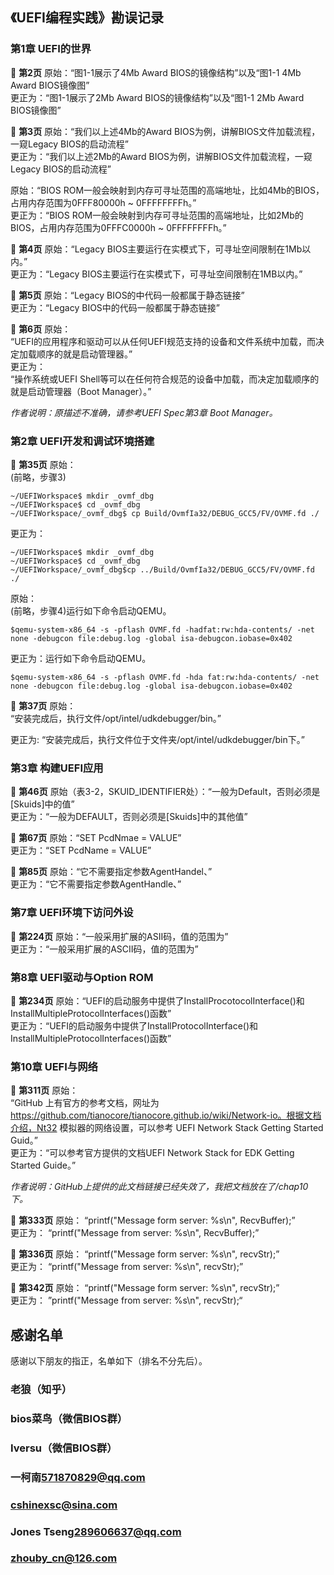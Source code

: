 ## 《UEFI编程实践》勘误记录
### 第1章 UEFI的世界
 :memo: **第2页** 原始：“图1-1展示了4Mb Award BIOS的镜像结构”以及“图1-1 4Mb Award BIOS镜像图”<br>
更正为：“图1-1展示了2Mb Award BIOS的镜像结构”以及“图1-1 2Mb Award BIOS镜像图”
 
 :memo: **第3页** 原始：“我们以上述4Mb的Award BIOS为例，讲解BIOS文件加载流程，一窥Legacy BIOS的启动流程”<br>
更正为：“我们以上述2Mb的Award BIOS为例，讲解BIOS文件加载流程，一窥Legacy BIOS的启动流程”

原始：“BIOS ROM一般会映射到内存可寻址范围的高端地址，比如4Mb的BIOS，占用内存范围为0FFF80000h ~ 0FFFFFFFFh。”<br>
更正为：“BIOS ROM一般会映射到内存可寻址范围的高端地址，比如2Mb的BIOS，占用内存范围为0FFFC0000h ~ 0FFFFFFFFh。”

 :memo: **第4页** 原始：“Legacy BIOS主要运行在实模式下，可寻址空间限制在1Mb以内。”<br>
更正为：“Legacy BIOS主要运行在实模式下，可寻址空间限制在1MB以内。”

 :memo: **第5页** 原始：“Legacy BIOS的中代码一般都属于静态链接”<br>
更正为：“Legacy BIOS中的代码一般都属于静态链接”

 :memo: **第6页** 原始：<br>
“UEFI的应用程序和驱动可以从任何UEFI规范支持的设备和文件系统中加载，而决定加载顺序的就是启动管理器。”<br>
更正为：<br>
“操作系统或UEFI Shell等可以在任何符合规范的设备中加载，而决定加载顺序的就是启动管理器（Boot Manager）。”

*作者说明：原描述不准确，请参考UEFI Spec第3章 Boot Manager。*

### 第2章 UEFI开发和调试环境搭建

:memo: **第35页** 原始：<br>
(前略，步骤3)<br>

```
~/UEFIWorkspace$ mkdir _ovmf_dbg 
~/UEFIWorkspace$ cd _ovmf_dbg  
~/UEFIWorkspace/_ovmf_dbg$ cp Build/OvmfIa32/DEBUG_GCC5/FV/OVMF.fd ./
```

更正为：

```
~/UEFIWorkspace$ mkdir _ovmf_dbg  
~/UEFIWorkspace$ cd _ovmf_dbg  
~/UEFIWorkspace/_ovmf_dbg$cp ../Build/OvmfIa32/DEBUG_GCC5/FV/OVMF.fd ./
```

原始：<br>
(前略，步骤4)运行如下命令启动QEMU。<br>
```
$qemu-system-x86_64 -s -pflash OVMF.fd -hadfat:rw:hda-contents/ -net none -debugcon file:debug.log -global isa-debugcon.iobase=0x402 
```
更正为：运行如下命令启动QEMU。<br>
```
$qemu-system-x86_64 -s -pflash OVMF.fd -hda fat:rw:hda-contents/ -net none -debugcon file:debug.log -global isa-debugcon.iobase=0x402 
```

:memo: **第37页** 原始：<br>
“安装完成后，执行文件/opt/intel/udkdebugger/bin。”

更正为: “安装完成后，执行文件位于文件夹/opt/intel/udkdebugger/bin下。”

### 第3章 构建UEFI应用
 :memo: **第46页** 原始（表3-2，SKUID_IDENTIFIER处）：“一般为Default，否则必须是[Skuids]中的值”<br>
            更正为：“一般为DEFAULT，否则必须是[Skuids]中的其他值”

 :memo: **第67页** 原始：“SET PcdNmae = VALUE”<br>
            更正为：“SET PcdName = VALUE”
            
 :memo: **第85页** 原始：“它不需要指定参数AgentHandel、”<br>
            更正为：“它不需要指定参数AgentHandle、”

### 第7章 UEFI环境下访问外设
:memo: **第224页** 原始：“一般采用扩展的ASII码，值的范围为” <br>
            更正为：“一般采用扩展的ASCII码，值的范围为”

### 第8章 UEFI驱动与Option ROM
:memo: **第234页** 原始：“UEFI的启动服务中提供了InstallProcotocolInterface()和InstallMultipleProtocolInterfaces()函数”<br>
            更正为：“UEFI的启动服务中提供了InstallProtocolInterface()和InstallMultipleProtocolInterfaces()函数”

### 第10章 UEFI与网络

 :memo: **第311页** 原始：<br>
“GitHub 上有官方的参考文档，网址为 https://github.com/tianocore/tianocore.github.io/wiki/Network-io。根据文档介绍，Nt32 模拟器的网络设置，可以参考 UEFI Network Stack Getting Started Guid。”<br>
更正为：“可以参考官方提供的文档UEFI Network Stack for EDK Getting Started Guide。”

*作者说明：GitHub上提供的此文档链接已经失效了，我把文档放在了/chap10下。*

 :memo: **第333页** 原始： “printf("Message form server: %s\n", RecvBuffer);”<br>
              更正为： “printf("Message from server: %s\n", RecvBuffer);”

 :memo: **第336页** 原始： “printf("Message form server: %s\n", recvStr);”<br>
              更正为： “printf("Message from server: %s\n", recvStr);”

 :memo: **第342页** 原始： “printf("Message form server: %s\n", recvStr);”<br>
              更正为： ”printf("Message from server: %s\n", recvStr);“


## 感谢名单
感谢以下朋友的指正，名单如下（排名不分先后）。
### 老狼（知乎）
### bios菜鸟（微信BIOS群）
### Iversu（微信BIOS群）
### 一柯南<571870829@qq.com>
### cshinexsc@sina.com
### Jones Tseng<289606637@qq.com>
### <zhouby_cn@126.com>